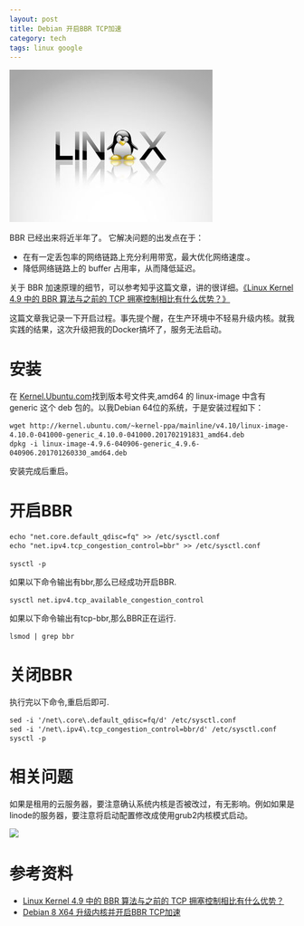```yaml
---
layout: post
title: Debian 开启BBR TCP加速
category: tech
tags: linux google
---
```


![](/assets/img/linux.jpg)

BBR 已经出来将近半年了。 它解决问题的出发点在于：

* 在有一定丢包率的网络链路上充分利用带宽，最大优化网络速度.。
* 降低网络链路上的 buffer 占用率，从而降低延迟。

关于 BBR 加速原理的细节，可以参考知乎这篇文章，讲的很详细。[《Linux Kernel 4.9 中的 BBR 算法与之前的 TCP 拥塞控制相比有什么优势？》][1]

这篇文章我记录一下开启过程。事先提个醒，在生产环境中不轻易升级内核。就我实践的结果，这次升级把我的Docker搞坏了，服务无法启动。

# 安装

在 [Kernel.Ubuntu.com](http://kernel.ubuntu.com/~kernel-ppa/mainline/)找到版本号文件夹,amd64 的 linux-image 中含有 generic 这个 deb 包的。以我Debian 64位的系统，于是安装过程如下：

    wget http://kernel.ubuntu.com/~kernel-ppa/mainline/v4.10/linux-image-4.10.0-041000-generic_4.10.0-041000.201702191831_amd64.deb
    dpkg -i linux-image-4.9.6-040906-generic_4.9.6-040906.201701260330_amd64.deb

安装完成后重启。

# 开启BBR

    echo "net.core.default_qdisc=fq" >> /etc/sysctl.conf
    echo "net.ipv4.tcp_congestion_control=bbr" >> /etc/sysctl.conf

    sysctl -p
    
如果以下命令输出有bbr,那么已经成功开启BBR.

    sysctl net.ipv4.tcp_available_congestion_control

如果以下命令输出有tcp-bbr,那么BBR正在运行.

    lsmod | grep bbr


# 关闭BBR

执行完以下命令,重启后即可.

    sed -i '/net\.core\.default_qdisc=fq/d' /etc/sysctl.conf
    sed -i '/net\.ipv4\.tcp_congestion_control=bbr/d' /etc/sysctl.conf
    sysctl -p
    
# 相关问题
    
如果是租用的云服务器，要注意确认系统内核是否被改过，有无影响。例如如果是linode的服务器，要注意将启动配置修改成使用grub2内核模式启动。

![](http://7vigrt.com1.z0.glb.clouddn.com/blog/pic/201704/20170427204755.jpg)

# 参考资料
    
* [Linux Kernel 4.9 中的 BBR 算法与之前的 TCP 拥塞控制相比有什么优势？][1]
* [Debian 8 X64 升级内核并开启BBR TCP加速](https://segmentfault.com/a/1190000008221792)

[1]: https://www.zhihu.com/question/53559433/answer/135903103
